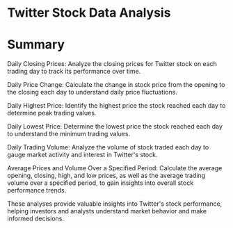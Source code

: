 # Twitter Stock Data Analysis 

# Summary

Daily Closing Prices: Analyze the closing prices for Twitter stock on each trading day to track its performance over time.

Daily Price Change: Calculate the change in stock price from the opening to the closing each day to understand daily price fluctuations.

Daily Highest Price: Identify the highest price the stock reached each day to determine peak trading values.

Daily Lowest Price: Determine the lowest price the stock reached each day to understand the minimum trading values.

Daily Trading Volume: Analyze the volume of stock traded each day to gauge market activity and interest in Twitter's stock.

Average Prices and Volume Over a Specified Period: Calculate the average opening, closing, high, and low prices, as well as the average trading volume over a specified period, to gain insights into overall stock performance trends.

These analyses provide valuable insights into Twitter's stock performance, helping investors and analysts understand market behavior and make informed decisions.
